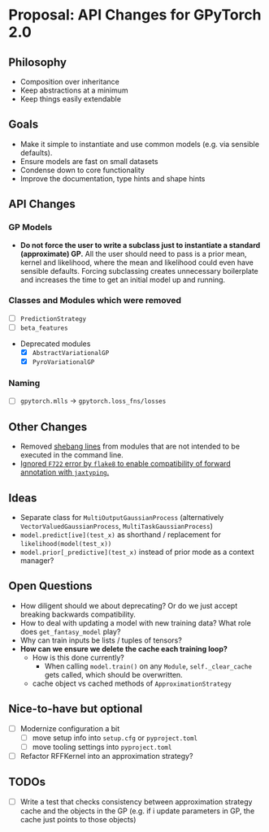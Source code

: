 # Proposal: API Changes for GPyTorch 2.0

## Philosophy
- Composition over inheritance
- Keep abstractions at a minimum
- Keep things easily extendable

## Goals
- Make it simple to instantiate and use common models (e.g. via sensible defaults).
- Ensure models are fast on small datasets
- Condense down to core functionality
- Improve the documentation, type hints and shape hints

## API Changes

### GP Models

- **Do not force the user to write a subclass just to instantiate a standard (approximate) GP.** All the user should need to pass is a prior mean, kernel and likelihood, where the mean and likelihood could even have sensible defaults. Forcing subclassing creates unnecessary boilerplate and increases the time to get an initial model up and running.

### Classes and Modules which were removed

- [ ] ``PredictionStrategy``
- [ ] ``beta_features``
- Deprecated modules
    - [x] ``AbstractVariationalGP``
    - [x] ``PyroVariationalGP``

### Naming
- [ ] `gpytorch.mlls` -> `gpytorch.loss_fns/losses`

## Other Changes
- Removed [shebang lines](https://stackoverflow.com/questions/9783482/should-python-library-modules-start-with-usr-bin-env-python?rq=3) from modules that are not intended to be executed in the command line.
- [Ignored ``F722`` error by ``flake8`` to enable compatibility of forward annotation with ``jaxtyping``.](https://docs.kidger.site/jaxtyping/faq/#flake8-or-ruff-are-throwing-an-error)

## Ideas
- Separate class for ``MultiOutputGaussianProcess`` (alternatively ``VectorValuedGaussianProcess``, ``MultiTaskGaussianProcess``)
- ``model.predict[ive](test_x)`` as shorthand / replacement for ``likelihood(model(test_x))``
- ``model.prior[_predictive](test_x)`` instead of prior mode as a context manager?

## Open Questions
- How diligent should we about deprecating? Or do we just accept breaking backwards compatibility.
- How to deal with updating a model with new training data? What role does ``get_fantasy_model`` play?
- Why can train inputs be lists / tuples of tensors?
- **How can we ensure we delete the cache each training loop?**
    - How is this done currently?
        - When calling ``model.train()`` on any ``Module``, ``self._clear_cache`` gets called, which should be overwritten.
    - cache object vs cached methods of ``ApproximationStrategy``

## Nice-to-have but optional
- [ ] Modernize configuration a bit
    - [ ] move setup info into ``setup.cfg`` or ``pyproject.toml``
    - [ ] move tooling settings into ``pyproject.toml``
- [ ] Refactor RFFKernel into an approximation strategy?

## TODOs
- [ ] Write a test that checks consistency between approximation strategy cache and the objects in the GP (e.g. if i update parameters in GP, the cache just points to those objects)
